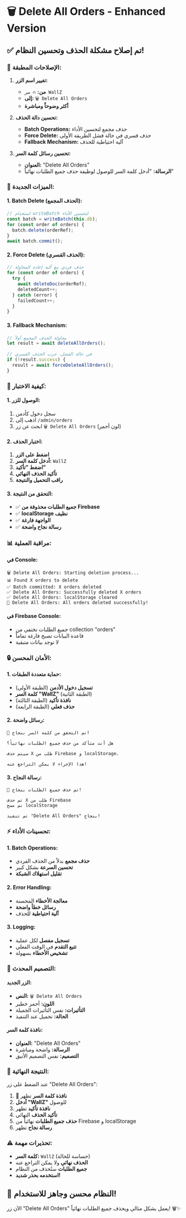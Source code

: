 # 🗑️ Delete All Orders - Enhanced Version

## ✅ تم إصلاح مشكلة الحذف وتحسين النظام!

### **🔧 الإصلاحات المطبقة:**

1. **تغيير اسم الزر:**
   - **من:** `🔥 سر WallZ`
   - **إلى:** `🗑️ Delete All Orders`
   - **أكثر وضوحاً ومباشرة**

2. **تحسين دالة الحذف:**
   - **Batch Operations:** حذف مجمع لتحسين الأداء
   - **Force Delete:** حذف قسري في حالة فشل الطريقة الأولى
   - **Fallback Mechanism:** آلية احتياطية للحذف

3. **تحسين رسائل كلمة السر:**
   - **العنوان:** "Delete All Orders"
   - **الرسالة:** "أدخل كلمة السر للوصول لوظيفة حذف جميع الطلبات نهائياً"

### **🎯 الميزات الجديدة:**

#### **1. Batch Delete (الحذف المجمع):**
```javascript
// استخدام writeBatch لتحسين الأداء
const batch = writeBatch(this.db);
for (const order of orders) {
  batch.delete(orderRef);
}
await batch.commit();
```

#### **2. Force Delete (الحذف القسري):**
```javascript
// حذف فردي مع آلية إعادة المحاولة
for (const order of orders) {
  try {
    await deleteDoc(orderRef);
    deletedCount++;
  } catch (error) {
    failedCount++;
  }
}
```

#### **3. Fallback Mechanism:**
```javascript
// محاولة الحذف المجمع أولاً
let result = await deleteAllOrders();

// في حالة الفشل، جرب الحذف القسري
if (!result.success) {
  result = await forceDeleteAllOrders();
}
```

### **🧪 كيفية الاختبار:**

#### **1. الوصول للزر:**
1. سجل دخول كأدمن
2. اذهب إلى `/admin/orders`
3. ابحث عن زر `🗑️ Delete All Orders` (لون أحمر)

#### **2. اختبار الحذف:**
1. **اضغط على الزر**
2. **أدخل كلمة السر:** `WallZ`
3. **اضغط "تأكيد"**
4. **تأكيد الحذف النهائي**
5. **راقب التحميل والنتيجة**

#### **3. التحقق من النتيجة:**
- ✅ **جميع الطلبات محذوفة من Firebase**
- ✅ **localStorage نظيف**
- ✅ **الواجهة فارغة**
- ✅ **رسالة نجاح واضحة**

### **📊 مراقبة العملية:**

#### **في Console:**
```
🗑️ Delete All Orders: Starting deletion process...
📊 Found X orders to delete
✅ Batch committed: X orders deleted
✅ Delete All Orders: Successfully deleted X orders
✅ Delete All Orders: localStorage cleared
🎉 Delete All Orders: All orders deleted successfully!
```

#### **في Firebase Console:**
- جميع الطلبات تختفي من collection "orders"
- قاعدة البيانات تصبح فارغة تماماً
- لا توجد بيانات متبقية

### **🔒 الأمان المحسن:**

#### **1. حماية متعددة الطبقات:**
- **تسجيل دخول الأدمن** (الطبقة الأولى)
- **كلمة السر "WallZ"** (الطبقة الثانية)
- **نافذة تأكيد** (الطبقة الثالثة)
- **حذف فعلي** (الطبقة الرابعة)

#### **2. رسائل واضحة:**
```
🔐 تم التحقق من كلمة السر بنجاح!

هل أنت متأكد من حذف جميع الطلبات نهائياً؟

سيتم حذف X طلب من Firebase و localStorage.

هذا الإجراء لا يمكن التراجع عنه!
```

#### **3. رسالة النجاح:**
```
🎉 تم حذف جميع الطلبات بنجاح!

تم حذف X طلب من Firebase
تم مسح localStorage

تم تنفيذ "Delete All Orders" بنجاح!
```

### **⚡ تحسينات الأداء:**

#### **1. Batch Operations:**
- **حذف مجمع** بدلاً من الحذف الفردي
- **تحسين السرعة** بشكل كبير
- **تقليل استهلاك الشبكة**

#### **2. Error Handling:**
- **معالجة الأخطاء** المحسنة
- **رسائل خطأ واضحة**
- **آلية احتياطية** للحذف

#### **3. Logging:**
- **تسجيل مفصل** لكل عملية
- **تتبع التقدم** في الوقت الفعلي
- **تشخيص الأخطاء** بسهولة

### **🎨 التصميم المحدث:**

#### **الزر الجديد:**
- **النص:** `🗑️ Delete All Orders`
- **اللون:** أحمر خطير
- **التأثيرات:** نفس التأثيرات الجميلة
- **الحالة:** تحميل عند التنفيذ

#### **نافذة كلمة السر:**
- **العنوان:** "Delete All Orders"
- **الرسالة:** واضحة ومباشرة
- **التصميم:** نفس التصميم الأنيق

### **🚀 النتيجة النهائية:**

عند الضغط على زر "Delete All Orders":

1. **🔐 نافذة كلمة السر** تظهر
2. **أدخل "WallZ"** للوصول
3. **نافذة تأكيد** تظهر
4. **تأكيد الحذف** النهائي
5. **حذف جميع الطلبات** نهائياً من Firebase و localStorage
6. **رسالة نجاح** تظهر

### **⚠️ تحذيرات مهمة:**

- **كلمة السر:** `WallZ` (حساسة للحالة)
- **الحذف نهائي** ولا يمكن التراجع عنه
- **جميع الطلبات** ستُحذف من النظام
- **استخدمه بحذر شديد!**

## 🎉 النظام محسن وجاهز للاستخدام!

الآن زر "Delete All Orders" يعمل بشكل مثالي ويحذف جميع الطلبات نهائياً! 🗑️✨

